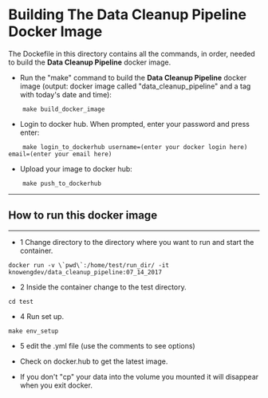 # Building The Data Cleanup Pipeline Docker Image
The Dockefile in this directory contains all the commands, in order, needed to build the **Data Cleanup Pipeline** docker image.


* Run the "make" command to build the **Data Cleanup Pipeline** docker image (output: docker image called "data_cleanup_pipeline" and a tag with today's date and time):
```
    make build_docker_image
```

* Login to docker hub. When prompted, enter your password and press enter:
```
    make login_to_dockerhub username=(enter your docker login here) email=(enter your email here)
```

* Upload your image to docker hub:
```
    make push_to_dockerhub
```

* * * 
## How to run this docker image
* * * 

* 1 Change directory to the directory  where you want to run and start the container.
```
docker run -v \`pwd\`:/home/test/run_dir/ -it knowengdev/data_cleanup_pipeline:07_14_2017 
```
* 2 Inside the container change to the test directory.
```
cd test
```
* 4 Run set up.
```
make env_setup
```
* 5 edit the .yml file (use the comments to see options)

* Check on docker.hub to get the latest image. 

* If you don't "cp" your data into the volume you mounted it will disappear when you exit docker.
